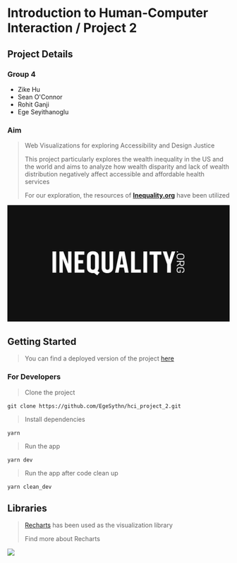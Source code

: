# Introduction to Human-Computer Interaction / Project 2

## Project Details
### Group 4
- Zike Hu
- Sean O'Connor
- Rohit Ganji
- Ege Seyithanoglu

### Aim
> Web Visualizations for exploring Accessibility and Design Justice
> 
> This project particularly explores the wealth inequality in the US and the world
> and aims to analyze how wealth disparity and lack of wealth distribution
> negatively affect accessible and affordable health services
>
> For our exploration, the resources of **[Inequality.org](https://inequality.org/)** have been utilized

[![Inequality.org Logo](/src/assets/inequality_logo.png)](https://inequality.org/)

## Getting Started
> You can find a deployed version of the project [here](https://egesythn.github.io/hci_project_2/)

### For Developers
> Clone the project
```
git clone https://github.com/EgeSythn/hci_project_2.git
```

> Install dependencies
```
yarn
```

> Run the app
```
yarn dev
```

> Run the app after code clean up
```
yarn clean_dev
```

## Libraries
> [Recharts](https://recharts.org/en-US/api) has been used as the visualization library
> 
> Find more about Recharts

[<img src="https://miro.medium.com/max/1400/1*Fwiw0oM1J_HIQZFWcaBPYw.png">](https://recharts.org/en-US/) 

